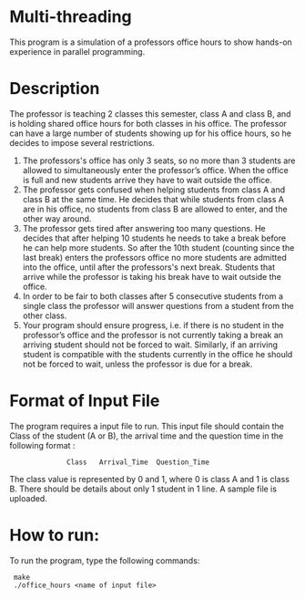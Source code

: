 # Multi-threading
This program is a simulation of a professors office hours to show hands-on experience in parallel programming.

# Description
The professor is teaching 2 classes this semester, class A and
class B, and is holding shared office hours for both classes in his office. The professor can
have a large number of students showing up for his office hours, so he decides to impose
several restrictions. 
1) The professors's office has only 3 seats, so no more than 3 students are
   allowed to simultaneously enter the professor’s office. When the office is full and new
   students arrive they have to wait outside the office.
2) The professor gets confused when helping students from class A and
   class B at the same time. He decides that while students from class A are in his office, no
   students from class B are allowed to enter, and the other way around. 
3) The professor gets tired after answering too many questions. He decides
   that after helping 10 students he needs to take a break before he can help more students.
   So after the 10th student (counting since the last break) enters the professors office no
   more students are admitted into the office, until after the professors's next break. Students
   that arrive while the professor is taking his break have to wait outside the office.
4) In order to be fair to both classes after 5 consecutive students from a
   single class the professor will answer questions from a student from the other class. 
5) Your program should ensure progress, i.e. if there is no student in the
   professor’s office and the professor is not currently taking a break an arriving student
   should not be forced to wait. Similarly, if an arriving student is compatible with the
   students currently in the office he should not be forced to wait, unless the professor is due
   for a break. 
   
# Format of Input File
The program requires a input file to run. This input file should contain the Class of the student (A or B), the arrival time and the question time in the following format :

                  Class   Arrival_Time  Question_Time

The class value is represented by 0 and 1, where 0 is class A and 1 is class B. There should be details about only 1 student in 1 line. A sample file is uploaded.
  
# How to run:
To run the program, type the following commands:

     make
     ./office_hours <name of input file>

